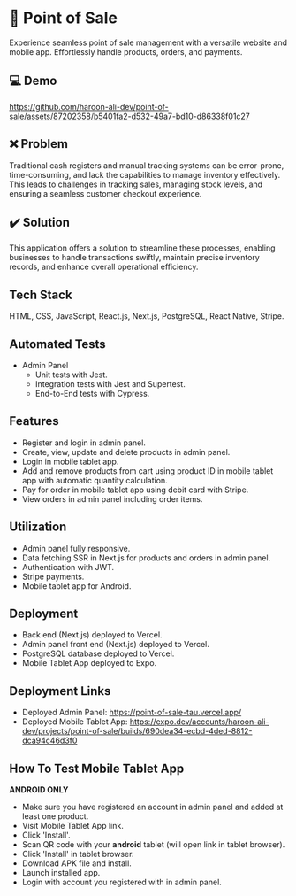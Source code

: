 # :shopping_cart: Point of Sale
Experience seamless point of sale management with a versatile website and mobile app. Effortlessly handle products, orders, and payments.

## :computer: Demo
https://github.com/haroon-ali-dev/point-of-sale/assets/87202358/b5401fa2-d532-49a7-bd10-d86338f01c27

## :x: Problem
Traditional cash registers and manual tracking systems can be error-prone, time-consuming, and lack the capabilities to manage inventory effectively. This leads to challenges in tracking sales, managing stock levels, and ensuring a seamless customer checkout experience.

## :heavy_check_mark: Solution
This application offers a solution to streamline these processes, enabling businesses to handle transactions swiftly, maintain precise inventory records, and enhance overall operational efficiency.

## Tech Stack
HTML, CSS, JavaScript, React.js, Next.js, PostgreSQL, React Native, Stripe.

## Automated Tests
- Admin Panel
    - Unit tests with Jest.
    - Integration tests with Jest and Supertest.
    - End-to-End tests with Cypress.

## Features
- Register and login in admin panel.
- Create, view, update and delete products in admin panel.
- Login in mobile tablet app.
- Add and remove products from cart using product ID in mobile tablet app with automatic quantity calculation.
- Pay for order in mobile tablet app using debit card with Stripe.
- View orders in admin panel including order items.

## Utilization
- Admin panel fully responsive.
- Data fetching SSR in Next.js for products and orders in admin panel.
- Authentication with JWT.
- Stripe payments.
- Mobile tablet app for Android.

## Deployment
- Back end (Next.js) deployed to Vercel.
- Admin panel front end (Next.js) deployed to Vercel.
- PostgreSQL database deployed to Vercel.
- Mobile Tablet App deployed to Expo.

## Deployment Links
- Deployed Admin Panel: https://point-of-sale-tau.vercel.app/
- Deployed Mobile Tablet App: https://expo.dev/accounts/haroon-ali-dev/projects/point-of-sale/builds/690dea34-ecbd-4ded-8812-dca94c46d3f0

## How To Test Mobile Tablet App
**ANDROID ONLY**
- Make sure you have registered an account in admin panel and added at least one product.
- Visit Mobile Tablet App link.
- Click 'Install'.
- Scan QR code with your **android** tablet (will open link in tablet browser).
- Click 'Install' in tablet browser.
- Download APK file and install.
- Launch installed app.
- Login with account you registered with in admin panel.
